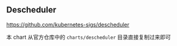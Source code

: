## Descheduler

https://github.com/kubernetes-sigs/descheduler

本 chart 从官方仓库中的 `charts/descheduler` 目录直接复制过来即可